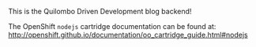 This is the Quilombo Driven Development blog backend!

The OpenShift `nodejs` cartridge documentation can be found at:
http://openshift.github.io/documentation/oo_cartridge_guide.html#nodejs

